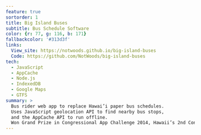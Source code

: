 ```yaml
---
feature: true
sortorder: 1
title: Big Island Buses
subtitle: Bus Schedule Software
color: {r: 77, g: 116, b: 171}
fallbackcolor: '#313d3f'
links:
  View_site: https://notwoods.github.io/big-island-buses
  Code: https://github.com/NotWoods/big-island-buses
tech:
  - JavaScript
  - AppCache
  - Node.js
  - IndexedDB
  - Google Maps
  - GTFS
summary: >
  Bus rider web app to replace Hawai’i paper bus schedules.
  Uses JavaScript geolocation API to find nearby bus stops,
  and the AppCache API to run offline.
  Won Grand Prize in Congressional App Challenge 2014, Hawaii’s 2nd Congressional District.
---
```

